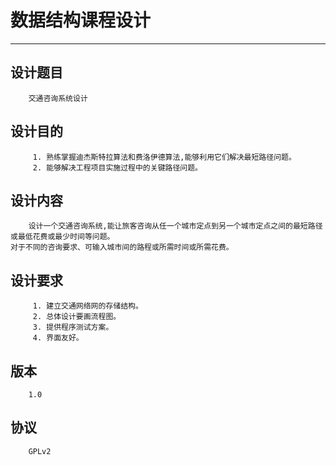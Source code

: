 数据结构课程设计
=========
---
设计题目
---

        交通咨询系统设计

设计目的
---
         1. 熟练掌握迪杰斯特拉算法和费洛伊德算法,能够利用它们解决最短路径问题。
         2. 能够解决工程项目实施过程中的关键路径问题。

设计内容
---
        设计一个交通咨询系统,能让旅客咨询从任一个城市定点到另一个城市定点之间的最短路径或最低花费或最少时间等问题。
    对于不同的咨询要求、可输入城市间的路程或所需时间或所需花费。

设计要求
---
         1. 建立交通网络网的存储结构。
         2. 总体设计要画流程图。
         3. 提供程序测试方案。
         4. 界面友好。


版本
--
        1.0

协议
--
        GPLv2  
